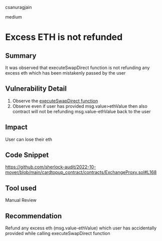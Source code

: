 csanuragjain

medium

# Excess ETH is not refunded

## Summary
It was observed that executeSwapDirect function is not refunding any excess eth which has been mistakenly passed by the user

## Vulnerability Detail
1. Observe the [executeSwapDirect function](https://github.com/sherlock-audit/2022-10-mover/blob/main/cardtopup_contract/contracts/ExchangeProxy.sol#L131)
2. Observe even if user has provided msg.value>ethValue then also contract will not be refunding msg.value-ethValue back to the user

## Impact
User can lose their eth

## Code Snippet
https://github.com/sherlock-audit/2022-10-mover/blob/main/cardtopup_contract/contracts/ExchangeProxy.sol#L168

## Tool used
Manual Review

## Recommendation
Refund any excess eth (msg.value-ethValue) which user has accidentally provided while calling executeSwapDirect function